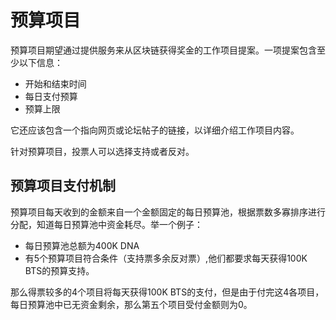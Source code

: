 # 预算项目

预算项目期望通过提供服务来从区块链获得奖金的工作项目提案。一项提案包含至少以下信息：

* 开始和结束时间
* 每日支付预算
* 预算上限

它还应该包含一个指向网页或论坛帖子的链接，以详细介绍工作项目内容。

针对预算项目，投票人可以选择支持或者反对。

## 预算项目支付机制

预算项目每天收到的金额来自一个金额固定的每日预算池，根据票数多寡排序进行分配，知道每日预算池中资金耗尽。举一个例子：

* 每日预算池总额为400K DNA
* 有5个预算项目符合条件（支持票多余反对票）,他们都要求每天获得100K BTS的预算支持。

那么得票较多的4个项目将每天获得100K BTS的支付，但是由于付完这4各项目，每日预算池中已无资金剩余，那么第五个项目受付金额则为0。
